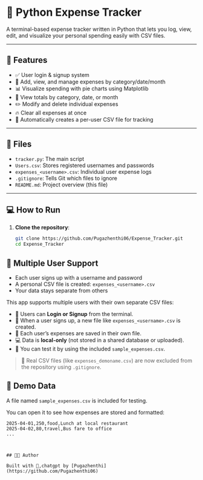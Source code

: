# 🧾 Python Expense Tracker

A terminal-based expense tracker written in Python that lets you log, view, edit, and visualize your personal spending easily with CSV files.

---

## 🚀 Features

- ✅ User login & signup system
- 💸 Add, view, and manage expenses by category/date/month
- 📊 Visualize spending with pie charts using Matplotlib
- 🧮 View totals by category, date, or month
- ✏️ Modify and delete individual expenses
- 🔥 Clear all expenses at once
- 📁 Automatically creates a per-user CSV file for tracking

---

## 📂 Files

- `tracker.py`: The main script
- `Users.csv`: Stores registered usernames and passwords
- `expenses_<username>.csv`: Individual user expense logs
- `.gitignore`: Tells Git which files to ignore
- `README.md`: Project overview (this file)

---

## 💻 How to Run

1. **Clone the repository**:

   ```bash
   git clone https://github.com/Pugazhenthi06/Expense_Tracker.git
   cd Expense_Tracker

 ## 👥 Multiple User Support

- Each user signs up with a username and password
- A personal CSV file is created: `expenses_<username>.csv`
- Your data stays separate from others

This app supports multiple users with their own separate CSV files:

- 🔐 Users can **Login or Signup** from the terminal.
- 📁 When a user signs up, a new file like `expenses_<username>.csv` is created.
- 🧾 Each user’s expenses are saved in their own file.
- 💻 Data is **local-only** (not stored in a shared database or uploaded).
- 🧪 You can test it by using the included `sample_expenses.csv`.

> 📌 Real CSV files (like `expenses_demoname.csv`) are now excluded from the repository using `.gitignore`.

## 🧪 Demo Data

A file named `sample_expenses.csv` is included for testing.

You can open it to see how expenses are stored and formatted:
```csv
2025-04-01,250,food,Lunch at local restaurant
2025-04-02,80,travel,Bus fare to office
...



## 👨‍💻 Author

Built with 💚,chatgpt by [Pugazhenthi](https://github.com/Pugazhenthi06)

